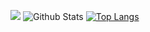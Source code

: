 ![](https://genshin-card.getloli.com/9/257461679.png)
![Github Stats](https://github-readme-stats.vercel.app/api?username=androidhtml&show_icons=true&theme=dark&count_private=true)
[![Top Langs](https://github-readme-stats.vercel.app/api/top-langs/?username=androidhtml&layout=compact)](https://github.com/Christmas/github-readme-stats)

